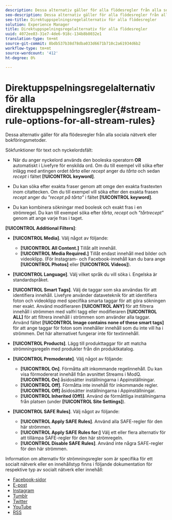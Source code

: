 ```yaml
---
description: Dessa alternativ gäller för alla flödesregler från alla sociala nätverk eller bokföringsmetoder.
seo-description: Dessa alternativ gäller för alla flödesregler från alla sociala nätverk eller bokföringsmetoder.
seo-title: Direktuppspelningsregelalternativ för alla flödesregler
solution: Experience Manager
title: Direktuppspelningsregelalternativ för alla flödesregler
uuid: 4072ee83-31e7-4de6-918c-134b8b8032e1
translation-type: tm+mt
source-git-commit: 8bdb537b38d78dba033d6671b710c2a61934d6b2
workflow-type: tm+mt
source-wordcount: '412'
ht-degree: 0%

---
```



# Direktuppspelningsregelalternativ för alla direktuppspelningsregler{#stream-rule-options-for-all-stream-rules}

Dessa alternativ gäller för alla flödesregler från alla sociala nätverk eller bokföringsmetoder.

Sökfunktioner för text och nyckelordsfält:

* När du anger nyckelord används den booleska operatorn **OR** automatiskt i Livefyre för enskilda ord. Om du till exempel vill söka efter inlägg med antingen ordet *tårta* eller *recept* anger du *tårta* och sedan *recept* i fältet **[!UICONTROL keyword]**.

* Du kan söka efter exakta fraser genom att omge den exakta frastexten inom citattecken. Om du till exempel vill söka efter den exakta frasen *recept* anger du *&quot;recept på tårta&quot;* i fältet **[!UICONTROL keyword]**.

* Du kan kombinera sökningar med boolesk och exakt fras i en strömregel. Du kan till exempel söka efter *tårta*, *recept* och *&quot;tårtrecept&quot;* genom att ange varje fras i taget.

**[!UICONTROL Additional Filters]**:

* **[!UICONTROL Media]**. Välj något av följande:

   * **[!UICONTROL All Content.]** Tillåt allt innehåll.
   * **[!UICONTROL Media Required.]** Tillåt endast innehåll med bilder och videoklipp. (För Instagram- och Facebook-innehåll kan du bara ange **[!UICONTROL Photos]** eller **[!UICONTROL Videos]**).

* **[!UICONTROL Language]**. Välj vilket språk du vill söka i. Engelska är standardspråket.
* **[!UICONTROL Smart Tags]**. Välj de taggar som ska användas för att identifiera innehåll. Livefyre använder dataveteknik för att identifiera foton och videoklipp med specifika smarta taggar för att göra sökningen mer exakt. Använd modifieraren **[!UICONTROL ANY]** för att filtrera innehåll i strömmen med valfri tagg eller modifieraren **[!UICONTROL ALL]** för att filtrera innehåll i strömmen som använder alla taggar. Använd fältet **[!UICONTROL Image contains none of these smart tags]** för att ange taggar för foton som innehåller innehåll som du inte vill ha i strömmen. Det här alternativet fungerar inte för textinnehåll.

* **[!UICONTROL Products]**. Lägg till produkttaggar för att matcha strömningsregeln med produkter från din produktkatalog.
* **[!UICONTROL Premoderate]**. Välj något av följande:

   * **[!UICONTROL On]**. Förmåtta allt inkommande regelinnehåll. Du kan visa förmodererat innehåll från avsnittet Streams i ModQ. **[!UICONTROL On]** åsidosätter inställningarna i Appinställningar.
   * **[!UICONTROL Off]**. Förmåtta inte innehåll för inkommande regler. **[!UICONTROL Off]** åsidosätter inställningarna i Appinställningar.
   * **[!UICONTROL Inherited (Off)]**. Använd de förmåttliga inställningarna från platsen (under **[!UICONTROL Site Settings]**).

* **[!UICONTROL SAFE Rules]**. Välj något av följande:
   * **[!UICONTROL Apply SAFE Rules]**. Använd alla SAFE-regler för den här strömmen.
   * **[!UICONTROL Apply SAFE Rules for:]** Välj ett eller flera alternativ för att tillämpa SAFE-regler för den här strömregeln.
   * **[!UICONTROL Disable SAFE Rules]**. Använd inte några SAFE-regler för den här strömmen.

Information om alternativ för strömningsregler som är specifika för ett socialt nätverk eller en innehållstyp finns i följande dokumentation för respektive typ av socialt nätverk eller innehåll:

* [Facebook-sidor](../c-streams/c-facebook-page-rules.md#c_facebook_page_rules)
* [E-post](../c-streams/c-email-rules.md#c_email_rules)
* [Instagram](../c-streams/c-instagram-rules.md#c_instagram_rules)
* [Tumblr](../c-streams/c-tumblr-rules.md#c_tumblr_rules)
* [Twitter](../c-streams/c-twitter-rules.md#c_twitter_rules)
* [YouTube](../c-streams/c-youtube-rules/c-youtube-rules.md#c_youtube_rules)
* [RSS](../c-streams/c-rss-rules-streams.md#c_rss_rules_streams)
